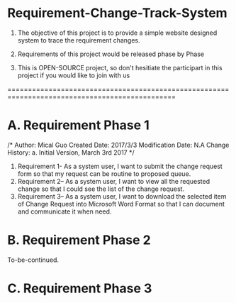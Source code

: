 # Requirement-Change-Track-System

1. The objective of this project is to provide a simple website designed system to trace the requirement changes.

2. Requirements of this project would be released phase by Phase 

3. This is OPEN-SOURCE project, so don't hesitiate the participart in this project if you would like to join with us


===============================================================================================

# A. Requirement Phase 1 

/*
  Author: Mical Guo 
  Created Date: 2017/3/3
  Modification Date: N.A
  Change History: 
      a. Initial Version, March 3rd 2017 
*/

1) Requirement 1- As a system user, I want to submit the change request form so that my request can be routine to proposed queue. 
2) Requirement 2– As a system user, I want to view all the requested change so that I could see the list of the change request. 
3) Requirement 3– As a system user, I want to download the selected item of Change Request into Microsoft Word Format so that I can document and communicate it when need. 


# B. Requirement Phase 2
 
 To-be-continued. 

# C. Requirement Phase 3 
